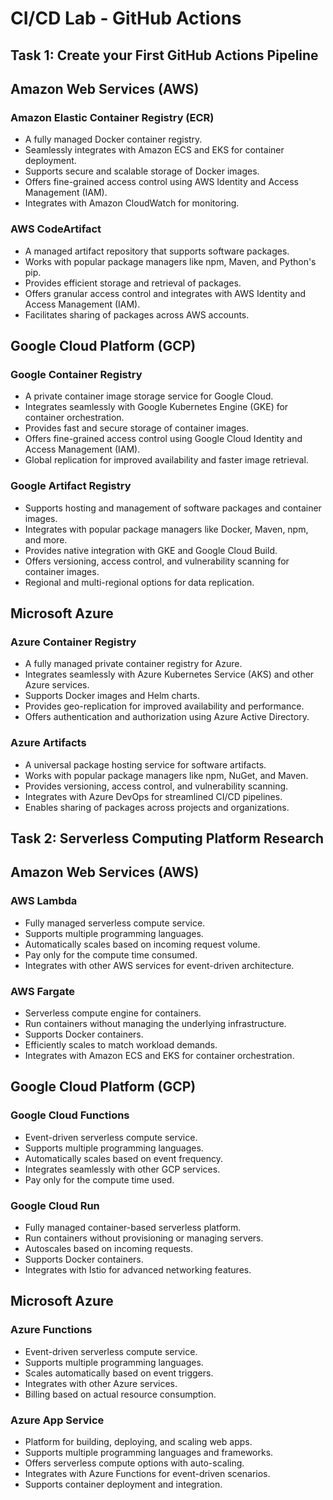 # CI/CD Lab - GitHub Actions



## Task 1: Create your First GitHub Actions Pipeline


## Amazon Web Services (AWS)
### Amazon Elastic Container Registry (ECR)
* A fully managed Docker container registry.
* Seamlessly integrates with Amazon ECS and EKS for container deployment.
* Supports secure and scalable storage of Docker images.
* Offers fine-grained access control using AWS Identity and Access Management (IAM).
* Integrates with Amazon CloudWatch for monitoring.

### AWS CodeArtifact
* A managed artifact repository that supports software packages.
* Works with popular package managers like npm, Maven, and Python's pip.
* Provides efficient storage and retrieval of packages.
* Offers granular access control and integrates with AWS Identity and Access Management (IAM).
* Facilitates sharing of packages across AWS accounts.

## Google Cloud Platform (GCP)
### Google Container Registry
* A private container image storage service for Google Cloud.
* Integrates seamlessly with Google Kubernetes Engine (GKE) for container orchestration.
* Provides fast and secure storage of container images.
* Offers fine-grained access control using Google Cloud Identity and Access Management (IAM).
* Global replication for improved availability and faster image retrieval.

### Google Artifact Registry
* Supports hosting and management of software packages and container images.
* Integrates with popular package managers like Docker, Maven, npm, and more.
* Provides native integration with GKE and Google Cloud Build.
* Offers versioning, access control, and vulnerability scanning for container images.
* Regional and multi-regional options for data replication.


## Microsoft Azure
### Azure Container Registry
* A fully managed private container registry for Azure.
* Integrates seamlessly with Azure Kubernetes Service (AKS) and other Azure services.
* Supports Docker images and Helm charts.
* Provides geo-replication for improved availability and performance.
* Offers authentication and authorization using Azure Active Directory.
### Azure Artifacts
* A universal package hosting service for software artifacts.
* Works with popular package managers like npm, NuGet, and Maven.
* Provides versioning, access control, and vulnerability scanning.
* Integrates with Azure DevOps for streamlined CI/CD pipelines.
* Enables sharing of packages across projects and organizations.

## Task 2: Serverless Computing Platform Research

## Amazon Web Services (AWS)
### AWS Lambda
* Fully managed serverless compute service.
* Supports multiple programming languages.
* Automatically scales based on incoming request volume.
* Pay only for the compute time consumed.
* Integrates with other AWS services for event-driven architecture.
### AWS Fargate
* Serverless compute engine for containers.
* Run containers without managing the underlying infrastructure.
* Supports Docker containers.
* Efficiently scales to match workload demands.
* Integrates with Amazon ECS and EKS for container orchestration.


## Google Cloud Platform (GCP)
### Google Cloud Functions
* Event-driven serverless compute service.
* Supports multiple programming languages.
* Automatically scales based on event frequency.
* Integrates seamlessly with other GCP services.
* Pay only for the compute time used.
### Google Cloud Run
* Fully managed container-based serverless platform.
* Run containers without provisioning or managing servers.
* Autoscales based on incoming requests.
* Supports Docker containers.
* Integrates with Istio for advanced networking features.


## Microsoft Azure
### Azure Functions
* Event-driven serverless compute service.
* Supports multiple programming languages.
* Scales automatically based on event triggers.
* Integrates with other Azure services.
* Billing based on actual resource consumption.
### Azure App Service
* Platform for building, deploying, and scaling web apps.
* Supports multiple programming languages and frameworks.
* Offers serverless compute options with auto-scaling.
* Integrates with Azure Functions for event-driven scenarios.
* Supports container deployment and integration.
